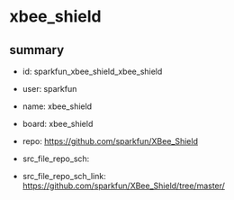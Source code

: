 # xbee_shield
 
## summary 
* id: sparkfun_xbee_shield_xbee_shield
* user: sparkfun
* name: xbee_shield
* board: xbee_shield
* repo: https://github.com/sparkfun/XBee_Shield



* src_file_repo_sch: 
* src_file_repo_sch_link: https://github.com/sparkfun/XBee_Shield/tree/master/






